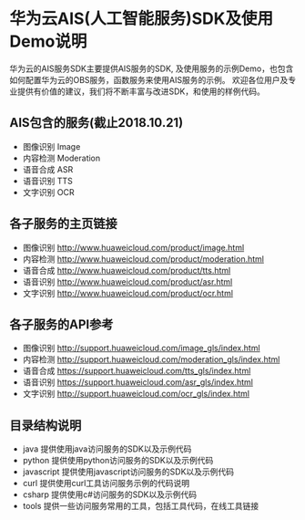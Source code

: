 # 华为云AIS(人工智能服务)SDK及使用Demo说明

华为云的AIS服务SDK主要提供AIS服务的SDK, 及使用服务的示例Demo，也包含如何配置华为云的OBS服务，函数服务来使用AIS服务的示例。
欢迎各位用户及专业提供有价值的建议，我们将不断丰富与改进SDK，和使用的样例代码。

## AIS包含的服务(截止2018.10.21)
+ 图像识别 Image
+ 内容检测 Moderation
+ 语音合成 ASR
+ 语音识别 TTS
+ 文字识别 OCR

## 各子服务的主页链接
+ 图像识别 http://www.huaweicloud.com/product/image.html
+ 内容检测 http://www.huaweicloud.com/product/moderation.html
+ 语音合成 http://www.huaweicloud.com/product/tts.html
+ 语音识别 http://www.huaweicloud.com/product/asr.html
+ 文字识别 http://www.huaweicloud.com/product/ocr.html

## 各子服务的API参考
+ 图像识别 http://support.huaweicloud.com/image_gls/index.html
+ 内容检测 http://support.huaweicloud.com/moderation_gls/index.html
+ 语音合成 https://support.huaweicloud.com/tts_gls/index.html
+ 语音识别 https://support.huaweicloud.com/asr_gls/index.html
+ 文字识别 http://support.huaweicloud.com/ocr_gls/index.html

## 目录结构说明
+ java 提供使用java访问服务的SDK以及示例代码
+ python 提供使用python访问服务的SDK以及示例代码
+ javascript 提供使用javascript访问服务的SDK以及示例代码
+ curl 提供使用curl工具访问服务示例的代码说明
+ csharp 提供使用c#访问服务的SDK以及示例代码
+ tools 提供一些访问服务常用的工具，包括工具代码，在线工具链接


